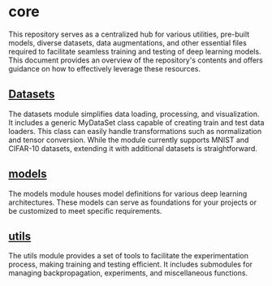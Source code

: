 # core

This repository serves as a centralized hub for various utilities, pre-built models, diverse datasets, data augmentations, and other essential files required to facilitate seamless training and testing of deep learning models. This document provides an overview of the repository's contents and offers guidance on how to effectively leverage these resources.

## [Datasets](https://github.com/shashankg69/core/tree/main/Dataset)
The datasets module simplifies data loading, processing, and visualization. It includes a generic MyDataSet class capable of creating train and test data loaders. This class can easily handle transformations such as normalization and tensor conversion. While the module currently supports MNIST and CIFAR-10 datasets, extending it with additional datasets is straightforward.

## [models](https://github.com/shashankg69/core/tree/main/models)
The models module houses model definitions for various deep learning architectures. These models can serve as foundations for your projects or be customized to meet specific requirements.

## [utils](https://github.com/shashankg69/core/tree/main/utils)
The utils module provides a set of tools to facilitate the experimentation process, making training and testing efficient. It includes submodules for managing backpropagation, experiments, and miscellaneous functions.
